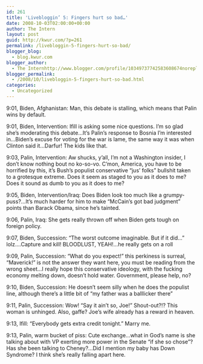 ```yaml
---
id: 261
title: 'Livebloggin’ 5: Fingers hurt so bad…'
date: 2008-10-03T02:00:00+00:00
author: The Intern
layout: post
guid: http://kwur.com/?p=261
permalink: /livebloggin-5-fingers-hurt-so-bad/
blogger_blog:
  - blog.kwur.com
blogger_author:
  - The Internhttp://www.blogger.com/profile/10349737742583608674noreply@blogger.com
blogger_permalink:
  - /2008/10/livebloggin-5-fingers-hurt-so-bad.html
categories:
  - Uncategorized
---
```

<div class="pf-content">
  <p>
    9:01, Biden, Afghanistan: Man, this debate is stalling, which means that Palin wins by default.
  </p>
  
  <p>
    9:01, Biden, Intervention: Ifill is asking some nice questions. I’m so glad she’s moderating this debate…It’s Palin’s response to Bosnia I’m interested in…Biden’s excuse for voting for the war is lame, the same way it was when Clinton said it…Darfur! The kids like that.
  </p>
  
  <p>
    9:03, Palin, Intervention: Aw shucks, y’all, I’m not a Washington insider, I don’t know nothing bout no ko-so-vo. C’mon, America, you have to be horrified by this, it’s Bush’s populist conservative “jus’ folks” bullshit taken to a grotesque extreme. Does it seem as staged to you as it does to me? Does it sound as dumb to you as it does to me?
  </p>
  
  <p>
    9:05, Biden, Intervention/Iraq: Does Biden look too much like a grumpy-puss?…It’s much harder for him to make “McCain’s got bad judgment” points than Barack Obama, since he’s tainted.
  </p>
  
  <p>
    9:06, Palin, Iraq: She gets really thrown off when Biden gets tough on foreign policy.
  </p>
  
  <p>
    9:07, Biden, Succession: “The worst outcome imaginable. But if it did…” lolz….Capture and kill! BLOODLUST, YEAH!…he really gets on a roll
  </p>
  
  <p>
    9:09, Palin, Succession: “What do you expect!” this perkiness is surreal, “Maverick!” is not the answer they want here, you must be reading from the wrong sheet…I really hope this conservative ideology, with the fucking economy melting down, doesn’t hold water. Government, please help, no?
  </p>
  
  <p>
    9:10, Biden, Succession: He doesn’t seem silly when he does the populist line, although there’s a little bit of “my father was a balllicker there”
  </p>
  
  <p>
    9:11, Palin, Succession: Wow! “Say it ain’t so, Joe!” Shout-out?!? This woman is unhinged. Also, gaffe? Joe’s wife already has a reward in heaven.
  </p>
  
  <p>
    9:13, Ifill: “Everybody gets extra credit tonight.” Marry me.
  </p>
  
  <p>
    9:13, Palin, warm bucket of piss: Cute exchange…what in God’s name is she talking about with VP exerting more power in the Senate “if she so chose”? Has she been talking to Cheney?…Did I mention my baby has Down Syndrome? I think she’s really falling apart here.
  </p>
</div>